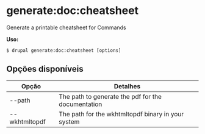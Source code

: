 # generate:doc:cheatsheet
Generate a printable cheatsheet for Commands

**Uso:**
```
$ drupal generate:doc:cheatsheet [options]
```

## Opções disponíveis
Opção | Detalhes
-------|-------------
--path | The path to generate the pdf for the documentation
--wkhtmltopdf | The path for the wkhtmltopdf binary in your system
